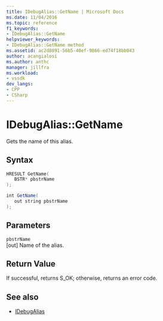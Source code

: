 ```yaml
---
title: IDebugAlias::GetName | Microsoft Docs
ms.date: 11/04/2016
ms.topic: reference
f1_keywords:
- IDebugAlias::GetName
helpviewer_keywords:
- IDebugAlias::GetName method
ms.assetid: ac2d8891-56b5-40ef-9866-ed74f18bb043
author: acangialosi
ms.author: anthc
manager: jillfra
ms.workload:
- vssdk
dev_langs:
- CPP
- CSharp
---
```

# IDebugAlias::GetName
Gets the name of this alias.

## Syntax

```cpp
HRESULT GetName(
   BSTR* pbstrName
);
```

```csharp
int GetName(
   out string pbstrName
);
```

## Parameters
`pbstrName`\
[out] Name of the alias.

## Return Value
 If successful, returns S_OK; otherwise, returns an error code.

## See also
- [IDebugAlias](../../../extensibility/debugger/reference/idebugalias.md)
